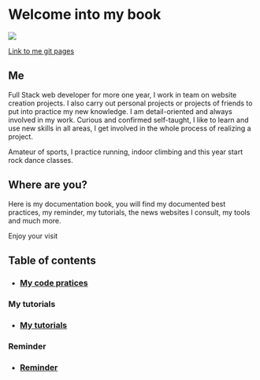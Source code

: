 # Welcome into my book

<img src="https://fjulien.github.io/My-book/images/me.jpg">

[Link to me git pages](https://fjulien.github.io/My-book/)

## Me

Full Stack web developer for more one year, I work in team on website creation projects. I also carry out personal projects or projects of friends to put into practice my new knowledge. I am detail-oriented and always involved in my work. Curious and confirmed self-taught, I like to learn and use new skills in all areas, I get involved in the whole process of realizing a project. 

Amateur of sports, I practice running, indoor climbing and this year start rock dance classes.

## Where are you?

Here is my documentation book, you will find my documented best practices, my reminder, my tutorials, the news websites I consult, my tools and much more.

Enjoy your visit

## Table of contents

- ### [My code pratices](https://fjulien.github.io/My-book/best-pratices/index)

### My tutorials

- ### [My tutorials](https://fjulien.github.io/My-book/my-tutorials/index)

### Reminder

- ### [Reminder](https://fjulien.github.io/My-book/reminder/index)

